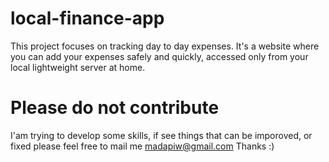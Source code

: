 # local-finance-app
This project focuses on tracking day to day expenses. It's a website where you can add your expenses safely and quickly, accessed only from your local lightweight server at home.

# Please do not contribute
I'am trying to develop some skills, if see things that can be imporoved, or fixed please feel free to mail me madapiw@gmail.com 
Thanks :)
